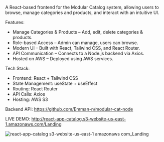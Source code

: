 A React-based frontend for the Modular Catalog system, allowing users to browse, manage categories and products, and interact with an intuitive UI.

Features:
 - Manage Categories & Products – Add, edit, delete categories & products.
 - Role-based Access – Admin can manage, users can browse.
 - Modern UI – Built with React, Tailwind CSS, and React Router.
 - API Communication – Connects to a Node.js backend via Axios.
 - Hosted on AWS – Deployed using AWS services.

Tech Stack:
  - Frontend: React + Tailwind CSS
  - State Management: useState + useEffect
  - Routing: React Router
  - API Calls: Axios
  - Hosting: AWS S3

 Backend API: https://github.com/Emman-n/modular-cat-node

LIVE DEMO: http://react-app-catalog.s3-website-us-east-1.amazonaws.com/Landing

![react-app-catalog s3-website-us-east-1 amazonaws com_Landing](https://github.com/user-attachments/assets/8524c2c3-e493-4974-8f6c-2cae42484a0a)




